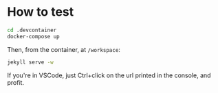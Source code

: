 # How to test

```bash
cd .devcontainer
docker-compose up
```

Then, from the container, at `/workspace`:

```bash
jekyll serve -w
```

If you're in VSCode, just Ctrl+click on the url printed in the console, and profit.